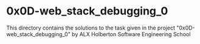 # 0x0D-web_stack_debugging_0 #

This directory contains the solutions to the task given in the project "0x0D-web_stack_debugging_0" by ALX Holberton Software Engineering School
